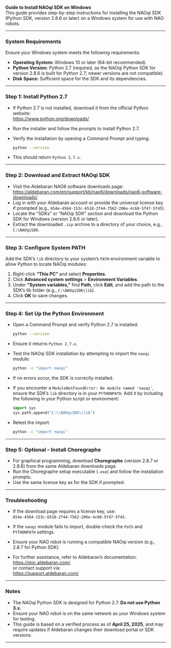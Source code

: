 **Guide to Install NAOqi SDK on Windows**  
This guide provides step-by-step instructions for installing the NAOqi SDK (Python SDK, version 2.8.6 or later) on a Windows system for use with NAO robots.

---

### **System Requirements**

Ensure your Windows system meets the following requirements:

- **Operating System:** Windows 10 or later (64-bit recommended).  
- **Python Version:** Python 2.7 (required, as the NAOqi Python SDK for version 2.8.6 is built for Python 2.7; newer versions are not compatible).  
- **Disk Space:** Sufficient space for the SDK and its dependencies.

---

### **Step 1: Install Python 2.7**

- If Python 2.7 is not installed, download it from the official Python website:  
  https://www.python.org/downloads/
- Run the installer and follow the prompts to install Python 2.7.
- Verify the installation by opening a Command Prompt and typing:

  ```bash
  python --version
  ```

- This should return `Python 2.7.x`.

---

### **Step 2: Download and Extract NAOqi SDK**

- Visit the Aldebaran NAO6 software downloads page:  
  https://aldebaran.com/en/support/kb/nao6/downloads/nao6-software-downloads/
- Log in with your Aldebaran account or provide the universal license key if prompted (e.g., `654e-4564-153c-6518-2f44-7562-206e-4c60-5f47-5f45`).
- Locate the “SDKs” or “NAOqi SDK” section and download the Python SDK for Windows (version 2.8.6 or later).
- Extract the downloaded `.zip` archive to a directory of your choice, e.g., `C:\NAOqiSDK`.

---

### **Step 3: Configure System PATH**

Add the SDK’s `lib` directory to your system’s `PATH` environment variable to allow Python to locate NAOqi modules:

1. Right-click **“This PC”** and select **Properties**.  
2. Click **Advanced system settings** > **Environment Variables**.  
3. Under **“System variables,”** find **Path**, click **Edit**, and add the path to the SDK’s lib folder (e.g., `C:\NAOqiSDK\lib`).  
4. Click **OK** to save changes.

---

### **Step 4: Set Up the Python Environment**

- Open a Command Prompt and verify Python 2.7 is installed:

  ```bash
  python --version
  ```

- Ensure it returns `Python 2.7.x`.
- Test the NAOqi SDK installation by attempting to import the `naoqi` module:

  ```bash
  python -c "import naoqi"
  ```

- If no errors occur, the SDK is correctly installed.

- If you encounter a `ModuleNotFoundError: No module named 'naoqi'`, ensure the SDK’s `lib` directory is in your `PYTHONPATH`. Add it by including the following in your Python script or environment:

  ```python
  import sys
  sys.path.append("C:\\NAOqiSDK\\lib")
  ```

- Retest the import:

  ```bash
  python -c "import naoqi"
  ```

---

### **Step 5: Optional - Install Choregraphe**

- For graphical programming, download **Choregraphe** (version 2.8.7 or 2.8.8) from the same Aldebaran downloads page.
- Run the Choregraphe setup executable (`.exe`) and follow the installation prompts.
- Use the same license key as for the SDK if prompted.

---

### **Troubleshooting**

- If the download page requires a license key, use:  
  `654e-4564-153c-6518-2f44-7562-206e-4c60-5f47-5f45`.

- If the `naoqi` module fails to import, double-check the `Path` and `PYTHONPATH` settings.
- Ensure your NAO robot is running a compatible NAOqi version (e.g., 2.8.7 for Python SDK).
- For further assistance, refer to Aldebaran’s documentation:  
  https://doc.aldebaran.com/  
  or contact support via:  
  https://support.aldebaran.com/

---

### **Notes**

- The NAOqi Python SDK is designed for Python 2.7. **Do not use Python 3.x.**
- Ensure your NAO robot is on the same network as your Windows system for testing.
- This guide is based on a verified process as of **April 25, 2025**, and may require updates if Aldebaran changes their download portal or SDK versions.

---
